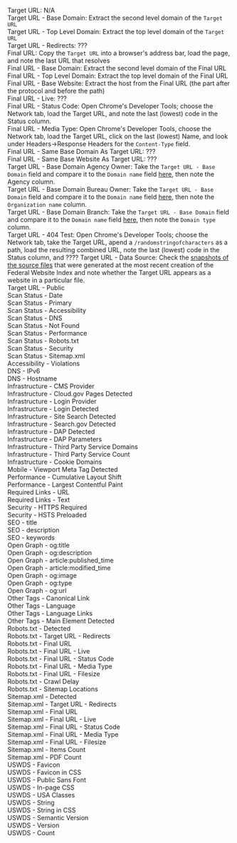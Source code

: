 

Target URL: N/A  
Target URL - Base Domain: Extract the second level domain of the `Target URL`  
Target URL - Top Level Domain: Extract the top level domain of the `Target URL`   
Target URL - Redirects: ???  
Final URL: Copy the `Target URL` into a browser's address bar, load the page, and note the last URL that resolves  
Final URL - Base Domain: Extract the second level domain of the Final URL   
Final URL - Top Level Domain: Extract the top level domain of the Final URL  
Final URL - Base Website: Extract the host from the Final URL (the part after the protocol and before the path)   
Final URL - Live: ???  
Final URL - Status Code: Open Chrome's Developer Tools; choose the Network tab, load the Target URL, and note the last (lowest) code in the Status column.    
Final URL - Media Type: Open Chrome's Developer Tools, choose the Network tab, load the Target URL, click on the last (lowest) Name, and look under Headers->Response Headers for the `Content-Type` field.  
Final URL - Same Base Domain As Target URL:  ???  
Final URL - Same Base Website As Target URL:  ???    
Target URL - Base Domain Agency Owner: Take the `Target URL - Base Domain` field and compare it to the `Domain name` field [here](https://github.com/cisagov/dotgov-data/blob/main/current-federal.csv), then note the Agency column.  
Target URL - Base Domain Bureau Owner:  Take the `Target URL - Base Domain` field and compare it to the `Domain name` field [here](https://github.com/cisagov/dotgov-data/blob/main/current-federal.csv), then note the `Organization name` column.  
Target URL - Base Domain Branch:  Take the `Target URL - Base Domain` field and compare it to the `Domain name` field [here](https://github.com/cisagov/dotgov-data/blob/main/current-federal.csv), then note the `Domain type` column.  
Target URL - 404 Test: Open Chrome's Developer Tools; choose the Network tab, take the Target URL, apend a `/randomstringofcharacters` as a path, load the resulting combined URL, note the last (lowest) code in the Status column, and ???? 
Target URL - Data Source:  Check the [snapshots of the source files](https://github.com/GSA/federal-website-index/tree/main/data/snapshots#readme) that were generated at the most recent creation of the Federal Website Index and note whether the Target URL appears as a website in a particular file.  
Target URL - Public  
Scan Status - Date  
Scan Status - Primary  
Scan Status - Accessibility  
Scan Status - DNS  
Scan Status - Not Found  
Scan Status - Performance  
Scan Status - Robots.txt  
Scan Status - Security  
Scan Status - Sitemap.xml  
Accessibility - Violations  
DNS - IPv6  
DNS - Hostname  
Infrastructure - CMS Provider  
Infrastructure - Cloud.gov Pages Detected  
Infrastructure - Login Provider  
Infrastructure - Login Detected  
Infrastructure - Site Search Detected  
Infrastructure - Search.gov Detected  
Infrastructure - DAP Detected  
Infrastructure - DAP Parameters  
Infrastructure - Third Party Service Domains  
Infrastructure - Third Party Service Count  
Infrastructure - Cookie Domains  
Mobile - Viewport Meta Tag Detected  
Performance - Cumulative Layout Shift  
Performance - Largest Contentful Paint  
Required Links - URL  
Required Links - Text  
Security - HTTPS Required  
Security - HSTS Preloaded  
SEO - title  
SEO - description  
SEO - keywords  
Open Graph - og:title  
Open Graph - og:description  
Open Graph - article:published_time  
Open Graph - article:modified_time  
Open Graph - og:image  
Open Graph - og:type  
Open Graph - og:url  
Other Tags - Canonical Link  
Other Tags - Language  
Other Tags - Language Links  
Other Tags - Main Element Detected  
Robots.txt - Detected  
Robots.txt - Target URL - Redirects  
Robots.txt - Final URL  
Robots.txt - Final URL - Live  
Robots.txt - Final URL - Status Code  
Robots.txt - Final URL - Media Type  
Robots.txt - Final URL - Filesize  
Robots.txt - Crawl Delay  
Robots.txt - Sitemap Locations  
Sitemap.xml - Detected  
Sitemap.xml - Target URL - Redirects  
Sitemap.xml - Final URL  
Sitemap.xml - Final URL - Live  
Sitemap.xml - Final URL - Status Code  
Sitemap.xml - Final URL - Media Type  
Sitemap.xml - Final URL - Filesize  
Sitemap.xml - Items Count  
Sitemap.xml - PDF Count  
USWDS - Favicon  
USWDS - Favicon in CSS  
USWDS - Public Sans Font  
USWDS - In-page CSS  
USWDS - USA Classes  
USWDS - String  
USWDS - String in CSS  
USWDS - Semantic Version  
USWDS - Version  
USWDS - Count  
